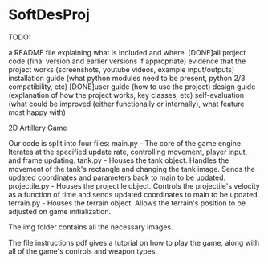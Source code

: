 SoftDesProj
===========

TODO:


a README file explaining what is included and where.
[DONE]all project code (final version and earlier versions if appropriate)
evidence that the project works (screenshots, youtube videos, example input/outputs)
installation guide (what python modules need to be present, python 2/3 compatibility, etc)
[DONE]user guide (how to use the project)
design guide (explanation of how the project works, key classes, etc)
self-evaluation (what could be improved (either functionally or internally), what feature most 		happy with)

2D Artillery Game

Our code is split into four files:
main.py - The core of the game engine. Iterates at the specified update rate, controlling movement, player input, and frame updating.
tank.py - Houses the tank object. Handles the movement of the tank's rectangle and changing the tank image. Sends the updated coordinates and parameters back to main to be updated.
projectile.py - Houses the projectile object. Controls the projectile's velocity as a function of time and sends updated coordinates to main to be updated.
terrain.py - Houses the terrain object. Allows the terrain's position to be adjusted on game initialization.

The img folder contains all the necessary images.

The file instructions.pdf gives a tutorial on how to play the game, along with all of the game's controls and weapon types.


